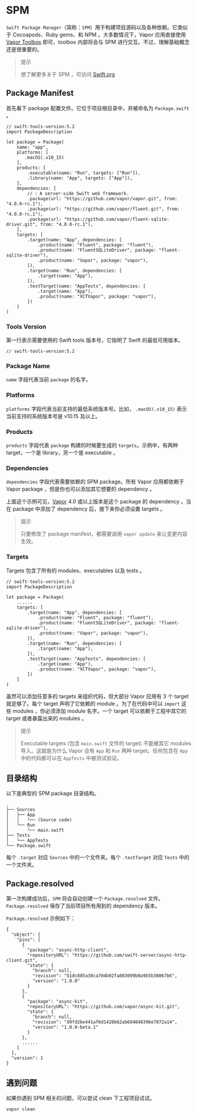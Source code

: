 # SPM

`Swift Package Manager`（简称：`SPM`）用于构建项目源码以及各种依赖。它类似于 Cocoapods、Ruby gems、和 NPM 。大多数情况下，Vapor 应用直接使用 [Vapor Toolbox](toolbox.md) 即可，toolbox 内部将会与 SPM 进行交互。不过，理解基础概念还是很重要的。

> 提示
> 
> 想了解更多关于 SPM ，可访问 [Swift.org](https://swift.org/package-manager/)

## Package Manifest

首先看下 package 配置文件。它位于项目根目录中，并被命名为 ```Package.swift``` 。

```
// swift-tools-version:5.2
import PackageDescription

let package = Package(
    name: "app",
    platforms: [
       .macOS(.v10_15)
    ],
    products: [
        .executable(name: "Run", targets: ["Run"]),
        .library(name: "App", targets: ["App"]),
    ],
    dependencies: [
        // 💧 A server-side Swift web framework.
        .package(url: "https://github.com/vapor/vapor.git", from: "4.0.0-rc.1"),
        .package(url: "https://github.com/vapor/fluent.git", from: "4.0.0-rc.1"),
        .package(url: "https://github.com/vapor/fluent-sqlite-driver.git", from: "4.0.0-rc.1"),
    ],
    targets: [
        .target(name: "App", dependencies: [
            .product(name: "Fluent", package: "fluent"),
            .product(name: "FluentSQLiteDriver", package: "fluent-sqlite-driver"),
            .product(name: "Vapor", package: "vapor"),
        ]),
        .target(name: "Run", dependencies: [
            .target(name: "App"),
        ]),
        .testTarget(name: "AppTests", dependencies: [
            .target(name: "App"),
            .product(name: "XCTVapor", package: "vapor"),
        ])
    ]
)
```

### Tools Version

第一行表示需要使用的 Swift tools 版本号，它指明了 Swift 的最低可用版本。

```
// swift-tools-version:5.2
```

### Package Name

`name` 字段代表当前 `package` 的名字。

### Platforms

`platforms` 字段代表当前支持的最低系统版本号。比如， `.macOS(.v10_15)` 表示当前支持的系统版本号是 v10.15 及以上。

### Products

`products` 字段代表 `package` 构建的时候要生成的 `targets`。示例中，有两种 target，一个是 library，另一个是 executable 。

### Dependencies

`dependencies` 字段代表需要依赖的 SPM package。所有 Vapor 应用都依赖于 Vapor package ，但是你也可以添加其它想要的 dependency 。

上面这个示例可见，[Vapor](https://github.com/vapor/vapor) 4.0 或以上版本是这个 package 的 dependency 。当在 package 中添加了 dependency 后，接下来你必须设置 targets 。

> 提示
> 
> 只要修改了 package manifest，都需要调用 `vapor update` 来让变更内容生效。

### Targets

Targets 包含了所有的 modules、executables 以及 tests 。

```
// swift-tools-version:5.2
import PackageDescription

let package = Package(
    ......
    targets: [
        .target(name: "App", dependencies: [
            .product(name: "Fluent", package: "fluent"),
            .product(name: "FluentSQLiteDriver", package: "fluent-sqlite-driver"),
            .product(name: "Vapor", package: "vapor"),
        ]),
        .target(name: "Run", dependencies: [
            .target(name: "App"),
        ]),
        .testTarget(name: "AppTests", dependencies: [
            .target(name: "App"),
            .product(name: "XCTVapor", package: "vapor"),
        ])
    ]
)
```

虽然可以添加任意多的 targets 来组织代码，但大部分 Vapor 应用有 3 个 target 就足够了。每个 target 声明了它依赖的 module 。为了在代码中可以 `import` 这些 modules ，你必须添加 module 名字。一个 target 可以依赖于工程中其它的 target 或者暴露出来的 modules 。

> 提示
> 
> Executable targets (包含 `main.swift` 文件的 target) 不能被其它 modules 导入。这就是为什么 Vapor 会有 `App` 和 `Run` 两种 target。任何包含在 `App` 中的代码都可以在 `AppTests` 中被测试验证。

## 目录结构

以下是典型的 SPM package 目录结构。

```
.
├── Sources
│   ├── App
│   │   └── (Source code)
│   └── Run
│       └── main.swift
├── Tests
│   └── AppTests
└── Package.swift
```

每个 `.target` 对应 `Sources` 中的一个文件夹。每个 `.testTarget` 对应 `Tests` 中的一个文件夹。

## Package.resolved

第一次构建成功后，`SPM` 将会自动创建一个 `Package.resolved` 文件。`Package.resolved` 保存了当前项目所有用到的 dependency 版本。

`Package.resolved` 示例如下：

```
{
  "object": {
    "pins": [
      {
        "package": "async-http-client",
        "repositoryURL": "https://github.com/swift-server/async-http-client.git",
        "state": {
          "branch": null,
          "revision": "51dc885a30ca704b02fa803099b0a9b5b38067b6",
          "version": "1.0.0"
        }
      },
      {
        "package": "async-kit",
        "repositoryURL": "https://github.com/vapor/async-kit.git",
        "state": {
          "branch": null,
          "revision": "d9fd2be441af6d1428b62ab694848396e7072a14",
          "version": "1.0.0-beta.1"
        }
      },
      ......
    ]
  },
  "version": 1
}
```

## 遇到问题

如果你遇到 SPM 相关的问题，可以尝试 clean 下工程项目试试。

```
vapor clean
```
